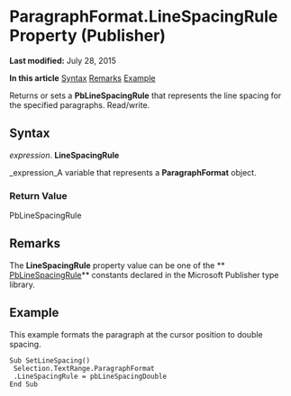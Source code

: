 
# ParagraphFormat.LineSpacingRule Property (Publisher)

 **Last modified:** July 28, 2015

 **In this article**
 [Syntax](#sectionSection0)
 [Remarks](#sectionSection1)
 [Example](#sectionSection2)


Returns or sets a  **PbLineSpacingRule** that represents the line spacing for the specified paragraphs. Read/write.


## Syntax
<a name="sectionSection0"> </a>

 _expression_. **LineSpacingRule**

 _expression_A variable that represents a  **ParagraphFormat** object.


### Return Value

PbLineSpacingRule


## Remarks
<a name="sectionSection1"> </a>

The  **LineSpacingRule** property value can be one of the ** [PbLineSpacingRule](64a5742e-b361-8e9a-31e4-8953b23ded14.md)** constants declared in the Microsoft Publisher type library.


## Example
<a name="sectionSection2"> </a>

This example formats the paragraph at the cursor position to double spacing.


```
Sub SetLineSpacing() 
 Selection.TextRange.ParagraphFormat 
 .LineSpacingRule = pbLineSpacingDouble 
End Sub
```

